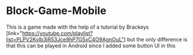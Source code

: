 # Block-Game-Mobile
This is a game made with the help of a tutorial by Brackeys [link="https://youtube.com/playlist?list=PLPV2KyIb3jR53Jce9hP7G5xC4O9AgnOuL"]
but the only difference is that this can be played in Android since I added some button UI in this 
